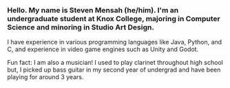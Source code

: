 ### Hello. My name is Steven Mensah (he/him). I'm an undergraduate student at Knox College, majoring in Computer Science and minoring in Studio Art Design.
I have experience in various programming languages like Java, Python, and C, and experience in video game engines such as Unity and Godot.

Fun fact: I am also a musician! I used to play clarinet throughout high school but, I picked up bass guitar in my second year of undergrad and have been playing for around 3 years.
<!--

We can do this, just because.
- 🔭 I’m currently working on ... nothing at the moment. I might try working on a visual novel.
- 🌱 I’m currently learning ... programming languages paradigms and syntax.
- 📫 How to reach me: ... you can reach me using Twitter @SpeedyGamer03 or email mensahsteven21@gmail.com. I do not have a business email yet.
- 😄 Pronouns: ... he/him
- ⚡ Fun fact: ... I've played clarinet for 6 years. I had to stop playing, but I'm currently picking up bass guitar!
-->
